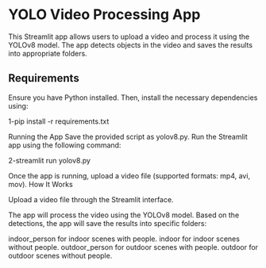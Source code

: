 # YOLO Video Processing App

This Streamlit app allows users to upload a video and process it using the YOLOv8 model. The app detects objects in the video and saves the results into appropriate folders.

## Requirements

Ensure you have Python installed. Then, install the necessary dependencies using:

1-pip install -r requirements.txt

Running the App
Save the provided script as yolov8.py.
Run the Streamlit app using the following command:

2-streamlit run yolov8.py

Once the app is running, upload a video file (supported formats: mp4, avi, mov).
How It Works

Upload a video file through the Streamlit interface.

The app will process the video using the YOLOv8 model.
Based on the detections, the app will save the results into specific folders:

indoor_person for indoor scenes with people.
indoor for indoor scenes without people.
outdoor_person for outdoor scenes with people.
outdoor for outdoor scenes without people.


